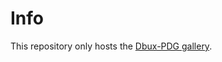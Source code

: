 # Info

This repository only hosts the [Dbux-PDG gallery](https://real-world-debugging.github.io/dbux-pdg/gallery.html).
